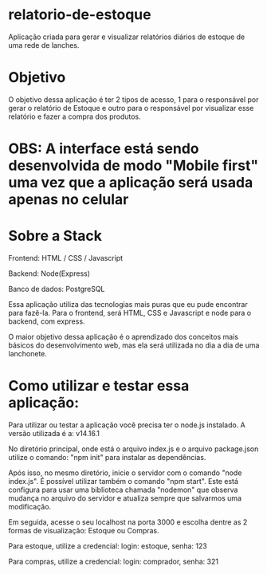 # relatorio-de-estoque
Aplicação criada para gerar e visualizar relatórios diários de estoque de uma rede de lanches.

# Objetivo
O objetivo dessa aplicação é ter 2 tipos de acesso, 1 para o responsável por gerar o relatório de Estoque e outro para o responsável por visualizar esse relatório e fazer a compra dos produtos.

# OBS: A interface está sendo desenvolvida de modo "Mobile first" uma vez que a aplicação será usada apenas no celular

# Sobre a Stack

Frontend: HTML / CSS / Javascript

Backend: Node(Express)

Banco de dados: PostgreSQL

Essa aplicação utiliza das tecnologias mais puras que eu pude encontrar para fazê-la. Para o frontend, será HTML, CSS e Javascript e node para o backend, com express. 

O maior objetivo dessa aplicação é o aprendizado dos conceitos mais básicos do desenvolvimento web, mas ela será utilizada no dia a dia de uma lanchonete.

# Como utilizar e testar essa aplicação:

Para utilizar ou testar a aplicação você precisa ter o node.js instalado. A versão utilizada é a: v14.16.1 

No diretório principal, onde está o arquivo index.js e o arquivo package.json utilize o comando: "npm init" para instalar as dependências.

Após isso, no mesmo diretório, inicie o servidor com o comando "node index.js". É possível utilizar também o comando "npm start". Este está configura para usar uma biblioteca chamada "nodemon" que observa mudança no arquivo do servidor e atualiza sempre que salvarmos uma modificação.

Em seguida, acesse o seu localhost na porta 3000 e escolha dentre as 2 formas de visualização: Estoque ou Compras.

Para estoque, utilize a credencial: login: estoque, senha: 123 
    
Para compras, utilize a credencial: login: comprador, senha: 321
